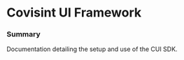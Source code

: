 # **Covisint UI Framework**

### **Summary**

Documentation detailing the setup and use of the CUI SDK.


